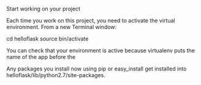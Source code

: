 Start working on your project

Each time you work on this project, you need to activate the virtual environment. From a new Terminal window:

cd helloflask
source bin/activate

You can check that your environment is active because virtualenv puts the name of the app before the

Any packages you install now using pip or easy_install get installed into helloflask/lib/python2.7/site-packages.

